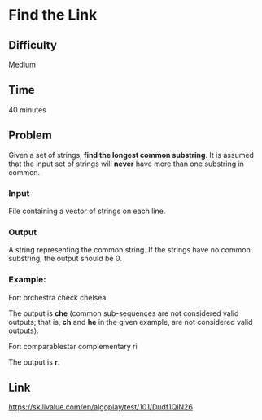 # Find the Link

## Difficulty
Medium

## Time
40 minutes

## Problem
Given a set of strings, **find the longest common substring**. It is assumed that the input set of strings will **never** have more than one substring in common.

### Input
File containing a vector of strings on each line.
### Output
A string representing the common string. If the strings have no common substring, the output should be 0.

### Example:

For:
orchestra
check
chelsea

The output is **che** (common sub-sequences are not considered valid outputs; that is, **ch** and **he** in the given example, are not considered valid outputs).

For:
comparablestar
complementary
ri

The output is **r**.

## Link

https://skillvalue.com/en/algoplay/test/101/Dudf1QiN26
